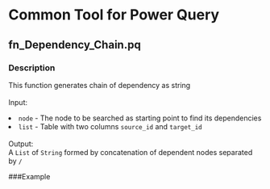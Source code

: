 # Common Tool for Power Query
## fn_Dependency_Chain.pq
### Description
This function generates chain of dependency as string
<br><br>Input:
<li><code>node</code> - The node to be searched as starting point to find its dependencies</li>
<li><code>list</code> - Table with two columns <code>source_id</code> and <code>target_id</code></li>
<br> Output:
<br>A <code>List</code> of <code>String</code> formed by concatenation of dependent nodes separated by <code>/</code>

###Example
